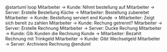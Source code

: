 @startuml
loop
    Mitarbeiter -> Kunde: Nihmt bestellung auf
    Mitarbeiter -> Server: Erstelle Bestellung
    Küche -> Mitarbeiter: Bestellung zubereitet
    Mitarbeiter -> Kunde: Bestellung serviert
end
Kunde -> Mitarbeiter: Zeigt sich bereit zu zahlen
Mitarbeiter -> Kunde: Rechung getrennt?
Mitarbeiter -> Server: Erstelle Rechnung
Mitarbeiter -> Server: Ducke Rechung
Mitarbeiter -> Kunde: Gib Kunden die Rechnung
Kunde -> Mitarbeiter: Bezahlt Rechnung mit Trinkgeld
Mitarbeiter -> Kunde: Gibt Wechselgeld
Mitarbeiter -> Server: Archiviere Rechnung
@enduml